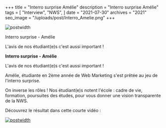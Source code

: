 +++
title = "Interro surprise Amélie"
description = "Interro surprise Amélie"
tags = [
    "Interview",
    "NWS",
]
date = "2021-07-30"
archives = "2021"
seo_image = "/uploads/post/Interro_Amelie.png"
+++

![postwidth](/uploads/post/uploads/post/Interro_Amelie.png)

Interro surprise - Amélie

L'avis de nos étudiant(e)s c'est aussi important ! 

<!--more-->

**Interro surprise - Amélie**

L'avis de nos étudiant(e)s c'est aussi important ! 

Amélie, étudiante en 2ème année de Web Marketing s'est prêtée au jeu de l'interro surprise.

On inverse les rôles ! Nos étudiant(e)s notent l'école : cadre de vie, formation, poursuites des études, pour vous donner une vision transparente de la NWS.

Découvrez le résultat dans cette courte vidéo :

[![postwidth](/uploads/post/Interro_Amelie_YT.png)](https://youtu.be/dJAObreg51E "Normandie Web School Interro surprise Amélie")